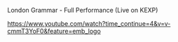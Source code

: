 London Grammar - Full Performance (Live on KEXP)

https://www.youtube.com/watch?time_continue=4&v=v-cmmT3YoF0&feature=emb_logo